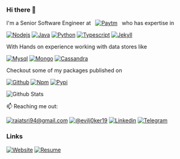 ### Hi there 👋

I'm a Senior Software Engineer at &nbsp; [![Paytm](https://img.shields.io/badge/paytm-20336B?style=for-the-badge&logo=paytm&logoColor=white)](https://paytm.com) &nbsp; who has expertise in

[![Nodejs](https://img.shields.io/badge/node_js-339933?style=for-the-badge&logo=node.js&logoColor=white)](#)
[![Java](https://img.shields.io/badge/java-007396?style=for-the-badge&logo=java&logoColor=white)](#)
[![Python](https://img.shields.io/badge/python-3776AB?style=for-the-badge&logo=python&logoColor=white)](#)
[![Typescript](https://img.shields.io/badge/typescript-007ACC?style=for-the-badge&logo=typescript&logoColor=white)](#)
[![Jekyll](https://img.shields.io/badge/jekyll-CC0000?style=for-the-badge&logo=jekyll&logoColor=white)](#)
<!-- [![GraphQL](https://img.shields.io/badge/graphql-E10098?style=for-the-badge&logo=graphql&logoColor=white)](#) -->

<!-- [![Express](https://img.shields.io/badge/express-000000?style=for-the-badge&logo=express&logoColor=white)](#)
[![Spring](https://img.shields.io/badge/spring-6DB33F?style=for-the-badge&logo=spring&logoColor=white)](#)
[![Django](https://img.shields.io/badge/django-092E20?style=for-the-badge&logo=django&logoColor=white)](#)
[![Flask](https://img.shields.io/badge/flask-000000?style=for-the-badge&logo=flask&logoColor=white)](#) -->

With Hands on experience working with data stores like

[![Mysql](https://img.shields.io/badge/mysql-4479A1?style=for-the-badge&logo=mysql&logoColor=white)](#)
[![Mongo](https://img.shields.io/badge/mongo-47A248?style=for-the-badge&logo=mongodb&logoColor=white)](#)
[![Cassandra](https://img.shields.io/badge/cassandra-1287B1?style=for-the-badge&logo=apache-cassandra&logoColor=white)](#)
<!-- [![Redis](https://img.shields.io/badge/redis-DC382D?style=for-the-badge&logo=redis&logoColor=white)](#)
[![Maria](https://img.shields.io/badge/maria-003545?style=for-the-badge&logo=mariadb&logoColor=white)](#)
[![SQLite](https://img.shields.io/badge/sqlite-003B57?style=for-the-badge&logo=sqlite&logoColor=white)](#) -->

<!-- And some useful tools like

[![Storm](https://img.shields.io/badge/storm-blue?style=for-the-badge&logo=apache&logoColor=white)](#)
[![Kafka](https://img.shields.io/badge/kafka-231F20?style=for-the-badge&logo=apache-kafka&logoColor=white)](#)
[![RabbitMQ](https://img.shields.io/badge/rabbitmq-FF6600?style=for-the-badge&logo=rabbitmq&logoColor=white)](#)
[![Heroku](https://img.shields.io/badge/heroku-430098?style=for-the-badge&logo=heroku&logoColor=white)](#)
[![Grafana](https://img.shields.io/badge/grafana-F46800?style=for-the-badge&logo=grafana&logoColor=white)](#)
[![Kibana](https://img.shields.io/badge/kibana-005571?style=for-the-badge&logo=kibana&logoColor=white)](#)
[![Jenkins](https://img.shields.io/badge/jenkins-D24939?style=for-the-badge&logo=jenkins&logoColor=white)](#)
[![Docker](https://img.shields.io/badge/docker-2496ED?style=for-the-badge&logo=docker&logoColor=white)](#) 
-->

<!-- Spending my time scribbling some sort of code on

[![Intellij](https://img.shields.io/badge/idea-000?style=for-the-badge&logo=intellij-idea&logoColor=white)](#)
[![VSCode](https://img.shields.io/badge/code-007ACC?style=for-the-badge&logo=visual-studio-code&logoColor=white)](#)
[![Vim](https://img.shields.io/badge/vim-019733?style=for-the-badge&logo=vim&logoColor=white)](#) -->

<!-- Or rather busy with

[![Netflix](https://img.shields.io/badge/netflix-E50914?style=for-the-badge&logo=netflix&logoColor=white)](#)
[![Prime](https://img.shields.io/badge/prime-00A8E1?style=for-the-badge&logo=amazon-prime&logoColor=white)](#)
[![Fifa 19](https://img.shields.io/badge/fifa_21-326295?style=for-the-badge&logo=fifa&logoColor=white)](#)
[![Duolingo](https://img.shields.io/badge/duolingo-58CC02?style=for-the-badge&logo=duolingo&logoColor=white)](#)
[![YT Music](https://img.shields.io/badge/yt_music-FF0000?style=for-the-badge&logo=youtube-music&logoColor=white)](#) -->

Checkout some of my packages published on

[![Github](https://img.shields.io/badge/gh_packages-181717?style=for-the-badge&logo=github&logoColor=white)](https://github.com/rajat19?tab=packages)
[![Npm](https://img.shields.io/badge/npm-CB3837?style=for-the-badge&logo=npm&logoColor=white)](https://www.npmjs.com/~rajatsriv)
[![Pypi](https://img.shields.io/badge/pypi-3775A9?style=for-the-badge&logo=pypi&logoColor=white)](https://pypi.org/user/rajatsriv/)

![Github Stats](https://github-readme-stats.vercel.app/api?username=rajat19&bg_color=30,e96443,904e95&title_color=fff&text_color=fff&show_icons=true&icon_color=fff)

📫 Reaching me out: 

[![rajatsri94@gmail.com](https://img.shields.io/badge/mail-D14836?style=for-the-badge&logo=gmail&logoColor=white)](mailto:rajatsri94@gmail.com) 
[![@evilj0ker19](https://img.shields.io/badge/tweet-1DA1F2?style=for-the-badge&logo=twitter&logoColor=white)](https://twitter.com/evilj0ker19)
[![Linkedin](https://img.shields.io/badge/linkedin-0077B5?style=for-the-badge&logo=linkedin&logoColor=white)](https://www.linkedin.com/in/rajatsriv19/)
[![Telegram](https://img.shields.io/badge/telegram-26A5E4?style=for-the-badge&logo=telegram&logoColor=white)](https://t.me/rajatsriv)
<!-- [![fb](https://img.shields.io/badge/facebook-1877F2?style=for-the-badge&logo=facebook&logoColor=white)](https://www.facebook.com/srivrajat) -->

### Links

[![Website](https://img.shields.io/badge/website-4285F4?style=for-the-badge&logo=google-chrome&logoColor=white)](https://rajat19.github.io)
[![Resume](https://img.shields.io/badge/resume-EC1C24?style=for-the-badge&logo=adobe-acrobat-reader&logoColor=white)](https://rajat19.github.io/assets/pdf/resume.pdf)
